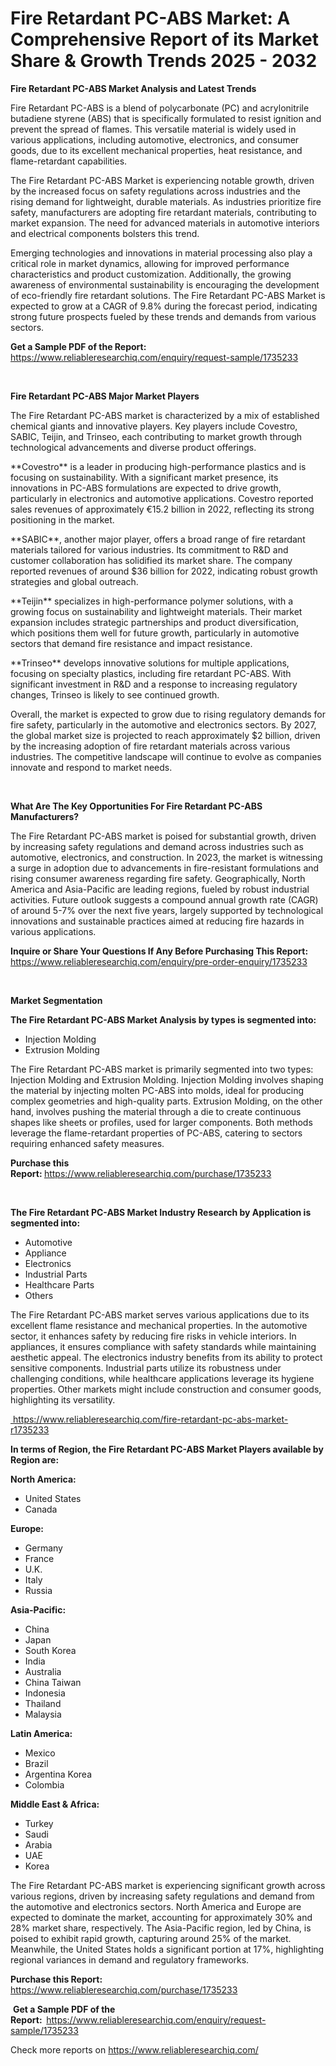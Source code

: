 <p><h1>Fire Retardant PC-ABS Market: A Comprehensive Report of its Market Share & Growth Trends 2025 - 2032</h1></p><p><strong>Fire Retardant PC-ABS Market Analysis and Latest Trends</strong></p>
<p><p>Fire Retardant PC-ABS is a blend of polycarbonate (PC) and acrylonitrile butadiene styrene (ABS) that is specifically formulated to resist ignition and prevent the spread of flames. This versatile material is widely used in various applications, including automotive, electronics, and consumer goods, due to its excellent mechanical properties, heat resistance, and flame-retardant capabilities.</p><p>The Fire Retardant PC-ABS Market is experiencing notable growth, driven by the increased focus on safety regulations across industries and the rising demand for lightweight, durable materials. As industries prioritize fire safety, manufacturers are adopting fire retardant materials, contributing to market expansion. The need for advanced materials in automotive interiors and electrical components bolsters this trend. </p><p>Emerging technologies and innovations in material processing also play a critical role in market dynamics, allowing for improved performance characteristics and product customization. Additionally, the growing awareness of environmental sustainability is encouraging the development of eco-friendly fire retardant solutions. The Fire Retardant PC-ABS Market is expected to grow at a CAGR of 9.8% during the forecast period, indicating strong future prospects fueled by these trends and demands from various sectors.</p></p>
<p><strong>Get a Sample PDF of the Report:&nbsp;</strong> <a href="https://www.reliableresearchiq.com/enquiry/request-sample/1735233?utm_campaign=2580&utm_medium=2&utm_source=Github&utm_content=ia&utm_term=25032025&utm_id=fire-retardant-pc-abs">https://www.reliableresearchiq.com/enquiry/request-sample/1735233</a></p>
<p>&nbsp;</p>
<p><strong>Fire Retardant PC-ABS Major Market Players</strong></p>
<p><p>The Fire Retardant PC-ABS market is characterized by a mix of established chemical giants and innovative players. Key players include Covestro, SABIC, Teijin, and Trinseo, each contributing to market growth through technological advancements and diverse product offerings.</p><p>**Covestro** is a leader in producing high-performance plastics and is focusing on sustainability. With a significant market presence, its innovations in PC-ABS formulations are expected to drive growth, particularly in electronics and automotive applications. Covestro reported sales revenues of approximately €15.2 billion in 2022, reflecting its strong positioning in the market.</p><p>**SABIC**, another major player, offers a broad range of fire retardant materials tailored for various industries. Its commitment to R&D and customer collaboration has solidified its market share. The company reported revenues of around $36 billion for 2022, indicating robust growth strategies and global outreach.</p><p>**Teijin** specializes in high-performance polymer solutions, with a growing focus on sustainability and lightweight materials. Their market expansion includes strategic partnerships and product diversification, which positions them well for future growth, particularly in automotive sectors that demand fire resistance and impact resistance.</p><p>**Trinseo** develops innovative solutions for multiple applications, focusing on specialty plastics, including fire retardant PC-ABS. With significant investment in R&D and a response to increasing regulatory changes, Trinseo is likely to see continued growth.</p><p>Overall, the market is expected to grow due to rising regulatory demands for fire safety, particularly in the automotive and electronics sectors. By 2027, the global market size is projected to reach approximately $2 billion, driven by the increasing adoption of fire retardant materials across various industries. The competitive landscape will continue to evolve as companies innovate and respond to market needs.</p></p>
<p>&nbsp;</p>
<p><strong>What Are The Key Opportunities For Fire Retardant PC-ABS Manufacturers?</strong></p>
<p><p>The Fire Retardant PC-ABS market is poised for substantial growth, driven by increasing safety regulations and demand across industries such as automotive, electronics, and construction. In 2023, the market is witnessing a surge in adoption due to advancements in fire-resistant formulations and rising consumer awareness regarding fire safety. Geographically, North America and Asia-Pacific are leading regions, fueled by robust industrial activities. Future outlook suggests a compound annual growth rate (CAGR) of around 5-7% over the next five years, largely supported by technological innovations and sustainable practices aimed at reducing fire hazards in various applications.</p></p>
<p><strong>Inquire or Share Your Questions If Any Before Purchasing This Report:</strong> <a href="https://www.reliableresearchiq.com/enquiry/pre-order-enquiry/1735233?utm_campaign=2580&utm_medium=2&utm_source=Github&utm_content=ia&utm_term=25032025&utm_id=fire-retardant-pc-abs">https://www.reliableresearchiq.com/enquiry/pre-order-enquiry/1735233</a></p>
<p>&nbsp;</p>
<p><strong>Market Segmentation</strong></p>
<p><strong>The Fire Retardant PC-ABS Market Analysis by types is segmented into:</strong></p>
<p><ul><li>Injection Molding</li><li>Extrusion Molding</li></ul></p>
<p><p>The Fire Retardant PC-ABS market is primarily segmented into two types: Injection Molding and Extrusion Molding. Injection Molding involves shaping the material by injecting molten PC-ABS into molds, ideal for producing complex geometries and high-quality parts. Extrusion Molding, on the other hand, involves pushing the material through a die to create continuous shapes like sheets or profiles, used for larger components. Both methods leverage the flame-retardant properties of PC-ABS, catering to sectors requiring enhanced safety measures.</p></p>
<p><strong>Purchase this Report:&nbsp;</strong><a href="https://www.reliableresearchiq.com/purchase/1735233?utm_campaign=2580&utm_medium=2&utm_source=Github&utm_content=ia&utm_term=25032025&utm_id=fire-retardant-pc-abs">https://www.reliableresearchiq.com/purchase/1735233</a></p>
<p>&nbsp;</p>
<p><strong>The Fire Retardant PC-ABS Market Industry Research by Application is segmented into:</strong></p>
<p><ul><li>Automotive</li><li>Appliance</li><li>Electronics</li><li>Industrial Parts</li><li>Healthcare Parts</li><li>Others</li></ul></p>
<p><p>The Fire Retardant PC-ABS market serves various applications due to its excellent flame resistance and mechanical properties. In the automotive sector, it enhances safety by reducing fire risks in vehicle interiors. In appliances, it ensures compliance with safety standards while maintaining aesthetic appeal. The electronics industry benefits from its ability to protect sensitive components. Industrial parts utilize its robustness under challenging conditions, while healthcare applications leverage its hygiene properties. Other markets might include construction and consumer goods, highlighting its versatility.</p></p>
<p><a href="https://www.reliableresearchiq.com/fire-retardant-pc-abs-market-r1735233?utm_campaign=2580&utm_medium=2&utm_source=Github&utm_content=ia&utm_term=25032025&utm_id=fire-retardant-pc-abs">&nbsp;https://www.reliableresearchiq.com/fire-retardant-pc-abs-market-r1735233</a></p>
<p><strong>In terms of Region, the Fire Retardant PC-ABS Market Players available by Region are:</strong></p>
<p>
    <p> <strong> North America: </strong>
        <ul>
            <li>United States</li>
            <li>Canada</li>
        </ul>
        </p> 
    <p> <strong> Europe: </strong>
        <ul>
            <li>Germany</li>
            <li>France</li>
            <li>U.K.</li>
            <li>Italy</li>
            <li>Russia</li>
        </ul>
        </p> 
    <p> <strong> Asia-Pacific: </strong>
        <ul>
            <li>China</li>
            <li>Japan</li>
            <li>South Korea</li>
            <li>India</li>
            <li>Australia</li>
            <li>China Taiwan</li>
            <li>Indonesia</li>
            <li>Thailand</li>
            <li>Malaysia</li>
        </ul>
        </p> 
    <p> <strong> Latin America: </strong>
        <ul>
            <li>Mexico</li>
            <li>Brazil</li>
            <li>Argentina Korea</li>
            <li>Colombia</li>
        </ul>
        </p> 
    <p> <strong> Middle East & Africa: </strong>
        <ul>
            <li>Turkey</li>
            <li>Saudi</li>
            <li>Arabia</li>
            <li>UAE</li>
            <li>Korea</li>
        </ul>
    </p>
    </p>
<p><p>The Fire Retardant PC-ABS market is experiencing significant growth across various regions, driven by increasing safety regulations and demand from the automotive and electronics sectors. North America and Europe are expected to dominate the market, accounting for approximately 30% and 28% market share, respectively. The Asia-Pacific region, led by China, is poised to exhibit rapid growth, capturing around 25% of the market. Meanwhile, the United States holds a significant portion at 17%, highlighting regional variances in demand and regulatory frameworks.</p></p>
<p><strong>Purchase this Report: </strong><a href="https://www.reliableresearchiq.com/purchase/1735233?utm_campaign=2580&utm_medium=2&utm_source=Github&utm_content=ia&utm_term=25032025&utm_id=fire-retardant-pc-abs">https://www.reliableresearchiq.com/purchase/1735233</a></p>
<p>&nbsp;<strong>Get a Sample PDF of the Report:&nbsp;&nbsp;</strong><a href="https://www.reliableresearchiq.com/enquiry/request-sample/1735233?utm_campaign=2580&utm_medium=2&utm_source=Github&utm_content=ia&utm_term=25032025&utm_id=fire-retardant-pc-abs">https://www.reliableresearchiq.com/enquiry/request-sample/1735233</a></p>
<p><strong></strong></p>
<p>Check more reports on <a href="https://www.reliableresearchiq.com/?utm_campaign=2580&utm_medium=2&utm_source=Github&utm_content=ia&utm_term=25032025&utm_id=fire-retardant-pc-abs">https://www.reliableresearchiq.com/</a></p>